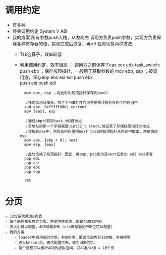 # 调用约定
- 有多种
- 经典调用约定 System V ABI
- 我的方案
    所有参数push入栈，从左向右
    调用方负责push参数，实现方负责保存各种寄存器的值，实现完成后恢复，再ret
    任务切换两种方法 
    - Tss选择子，效率较低
    - 利用调用约定，效率很高
        ； 调用方之前保存了eax ecx edx
        task_switch:
            push ebp ；保存栈顶指针，一般用于获取参数的
            mov ebp, esp
            ；被调用方，保存ebp ebx esi edi
            push ebx  
            push esi
            push edi

            mov eax, esp ；将此时的栈顶指针保存到eax中

            ；栈向低地址增长，找了个4KB对齐的地方把栈顶指针存到了内存当中
            and eax, 0xfffff000; current  
            mov [eax], esp

            ；通过ebp+8获取task_t的首地址
            ；首地址的第一个字段就是uint32_t stack,他记录了存储栈顶指针的地址
            ；读取到eax中，然后去内存里把next task的栈顶指针从内存中取出，并赋值给esp
            mov eax, [ebp + 8]; next
            mov esp, [eax]

            ；此时切换了栈顶指针，因此，再pop，pop出的是next任务的 edi esi等等
            pop edi
            pop esi
            pop ebx
            pop ebp

            ret




# 分页
    - 32位系统就3级页表
    - 每个进程都有独立页表，共享内核页表，都是4G虚拟内存
    - 页大小可以配置，4KB或者4MB (cr4寄存器的PSE位可以配置)
    - 我的方案
        - loader中启用临时页表，4MB的页，覆盖全部内存128MB，平摊模型
        - 进入kernel后，再次配置页表，改为4KB的页。
        - 每个进程可以维护4GB的虚拟空间，共4GB/4KB = 1M个页
